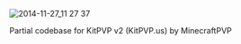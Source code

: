 ![2014-11-27_11 27 37](https://github.com/jhosein/MCPVP-KitPVPv2-Kits/assets/14912234/2ca39fc9-ec75-41be-82f1-be291e25c30c)

Partial codebase for KitPVP v2 (KitPVP.us) by MinecraftPVP

